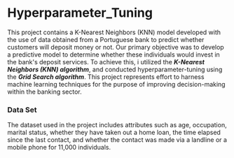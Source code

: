# Hyperparameter_Tuning
 
This project contains a K-Nearest Neighbors (KNN) model developed with the use of data obtained from a Portuguese bank to predict whether customers will deposit money or not.
Our primary objective was to develop a predictive model to determine whether these individuals would invest in the bank's deposit services. To achieve this, i utilized the ***K-Nearest Neighbors (KNN) algorithm***, and conducted hyperparameter-tuning using the ***Grid Search algorithm***. This project represents effort to harness machine learning techniques for the purpose of improving decision-making within the banking sector.
### Data Set

The dataset used in the project includes attributes such as age, occupation, marital status, whether they have taken out a home loan, the time elapsed since the last contact, and whether the contact was made via a landline or a mobile phone for 11,000 individuals.
